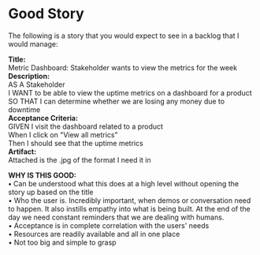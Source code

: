 # Good Story

The following is a story that you would expect to see in a backlog that I would manage:  
  
**Title:**  
Metric Dashboard: Stakeholder wants to view the metrics for the week  
**Description:**  
AS A Stakeholder  
I WANT to be able to view the uptime metrics on a dashboard for a product  
SO THAT I can determine whether we are losing any money due to downtime  
**Acceptance Criteria:**  
GIVEN I visit the dashboard related to a product  
When I click on "View all metrics"  
Then I should see that the uptime metrics  
**Artifact:**  
Attached is the .jpg of the format I need it in  
  
**WHY IS THIS GOOD:  
•** Can be understood what this does at a high level without opening the story up based on the title  
• Who the user is. Incredibly important, when demos or conversation need to happen. It also instills empathy into what is being built. At the end of the day we need constant reminders that we are dealing with humans.  
• Acceptance is in complete correlation with the users' needs  
• Resources are readily available and all in one place  
• Not too big and simple to grasp

